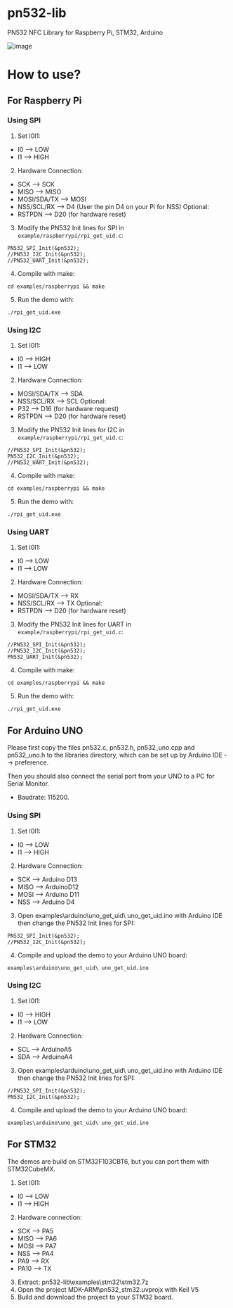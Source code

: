 # pn532-lib
PN532 NFC Library for Raspberry Pi, STM32, Arduino

![image](http://www.waveshare.net/photo/accBoard/PN532-NFC-HAT/PN532-NFC-HAT-1.jpg)

# How to use?

## For Raspberry Pi

### Using SPI
1.  Set I0I1:
-   I0 --> LOW
-   I1 --> HIGH
2.  Hardware Connection:
-   SCK --> SCK
-   MISO --> MISO
-   MOSI/SDA/TX --> MOSI
-   NSS/SCL/RX --> D4 (User the pin D4 on your Pi for NSS)
Optional: 
-   RSTPDN --> D20 (for hardware reset)
3.  Modify the PN532 Init lines for SPI in `example/raspberrypi/rpi_get_uid.c`:
```
PN532_SPI_Init(&pn532);
//PN532_I2C_Init(&pn532);
//PN532_UART_Init(&pn532);
```
4.  Compile with make:
```
cd examples/raspberrypi && make
```
5.  Run the demo with:
```
./rpi_get_uid.exe
```

### Using I2C
1.  Set I0I1:
-   I0 --> HIGH
-   I1 --> LOW
2.  Hardware Connection:
-   MOSI/SDA/TX --> SDA
-   NSS/SCL/RX --> SCL
Optional: 
-   P32 --> D16 (for hardware request)
-   RSTPDN --> D20 (for hardware reset)
3.  Modify the PN532 Init lines for I2C in `example/raspberrypi/rpi_get_uid.c`:
```
//PN532_SPI_Init(&pn532);
PN532_I2C_Init(&pn532);
//PN532_UART_Init(&pn532);
```
4.  Compile with make:
```
cd examples/raspberrypi && make
```
5.  Run the demo with:
```
./rpi_get_uid.exe
```

### Using UART
1.  Set I0I1:
-   I0 --> LOW
-   I1 --> LOW
2.  Hardware Connection:
-   MOSI/SDA/TX --> RX
-   NSS/SCL/RX --> TX
Optional: 
-   RSTPDN --> D20 (for hardware reset)
3.  Modify the PN532 Init lines for UART in `example/raspberrypi/rpi_get_uid.c`:
```
//PN532_SPI_Init(&pn532);
//PN532_I2C_Init(&pn532);
PN532_UART_Init(&pn532);
```
4.  Compile with make:
```
cd examples/raspberrypi && make
```
5.  Run the demo with:
```
./rpi_get_uid.exe
```

## For Arduino UNO
Please first copy the files pn532.c, pn532.h, pn532_uno.cpp and pn532_uno.h to the libraries directory,
which can be set up by Arduino IDE --> preference.

Then you should also connect the serial port from your UNO to a PC for Serial Monitor. 
-   Baudrate: 115200.

### Using SPI
1.  Set I0I1:
-   I0 --> LOW
-   I1 --> HIGH
2.  Hardware Connection:
-   SCK --> Arduino D13
-   MISO --> ArduinoD12
-   MOSI --> Arduino D11
-   NSS --> Arduino D4

3.  Open examples\arduino\uno_get_uid\ uno_get_uid.ino with Arduino IDE then change the PN532 Init lines for SPI:
```
PN532_SPI_Init(&pn532);
//PN532_I2C_Init(&pn532);
```
4.  Compile and upload the demo to your Arduino UNO board:
```
examples\arduino\uno_get_uid\ uno_get_uid.ino
```

### Using I2C
1.  Set I0I1:
-   I0 --> HIGH
-   I1 --> LOW
2.  Hardware Connection:
- 	SCL --> ArduinoA5
- 	SDA --> ArduinoA4
3.  Open examples\arduino\uno_get_uid\ uno_get_uid.ino with Arduino IDE then change the PN532 Init lines for SPI:
```
//PN532_SPI_Init(&pn532);
PN532_I2C_Init(&pn532);
```
4.  Compile and upload the demo to your Arduino UNO board:
```
examples\arduino\uno_get_uid\ uno_get_uid.ino
```

## For STM32
The demos are build on STM32F103CBT6, but you can port them with STM32CubeMX.

1.  Set I0I1:
-   I0 --> LOW
-   I1 --> HIGH
2.  Hardware connection:
-   SCK --> PA5
-   MISO --> PA6
-   MOSI --> PA7
-   NSS --> PA4
-   PA9 --> RX
-   PA10 --> TX
3.  Extract: pn532-lib\examples\stm32\stm32.7z
4.  Open the project MDK-ARM\pn532_stm32.uvprojx with Keil V5
5.  Build and download the project to your STM32 board.
